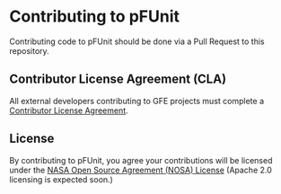 # Contributing to pFUnit

Contributing code to pFUnit should be done via a Pull Request to this repository.

## Contributor License Agreement (CLA)

All external developers contributing to GFE projects must complete a [Contributor License
Agreement](https://github.com/Goddard-Fortran-Ecosystem/cla).


## License

By contributing to pFUnit, you agree your contributions will be
licensed under the [NASA Open Source Agreement (NOSA) License](LICENSE.md)
(Apache 2.0 licensing is expected soon.)
